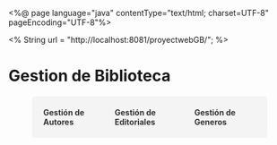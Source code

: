 <%@ page language="java" contentType="text/html; charset=UTF-8" pageEncoding="UTF-8"%>
<!DOCTYPE html>
<html>
<head>
<meta charset="UTF-8">
<title>Menú Principal</title>
<%
String url = "http://localhost:8081/proyectwebGB/";
%>
<style>
    /* Estilo simple para el menú */
    .menu {
        background-color: #f4f4f4;
        padding: 10px;
        border-radius: 5px;
        display: flex;
        justify-content: space-around;
        max-width: 400px;
        margin: 20px auto;
    }
    .menu a {
        text-decoration: none;
        color: #333;
        font-weight: bold;
        padding: 10px;
    }
    .menu a:hover {
        color: #007bff;
    }
</style>
</head>
<body>

<h1>Gestion de Biblioteca</h1>

<!-- Menú de navegación -->
<div class="menu">
    <a href="<%=url%>AutoresController">Gestión de Autores</a>
    <a href="<%=url %>EditorialesController">Gestión de Editoriales</a>
    <a href="<%=url%>GenerosController">Gestión de Generos</a>
</div>

</body>
</html>
